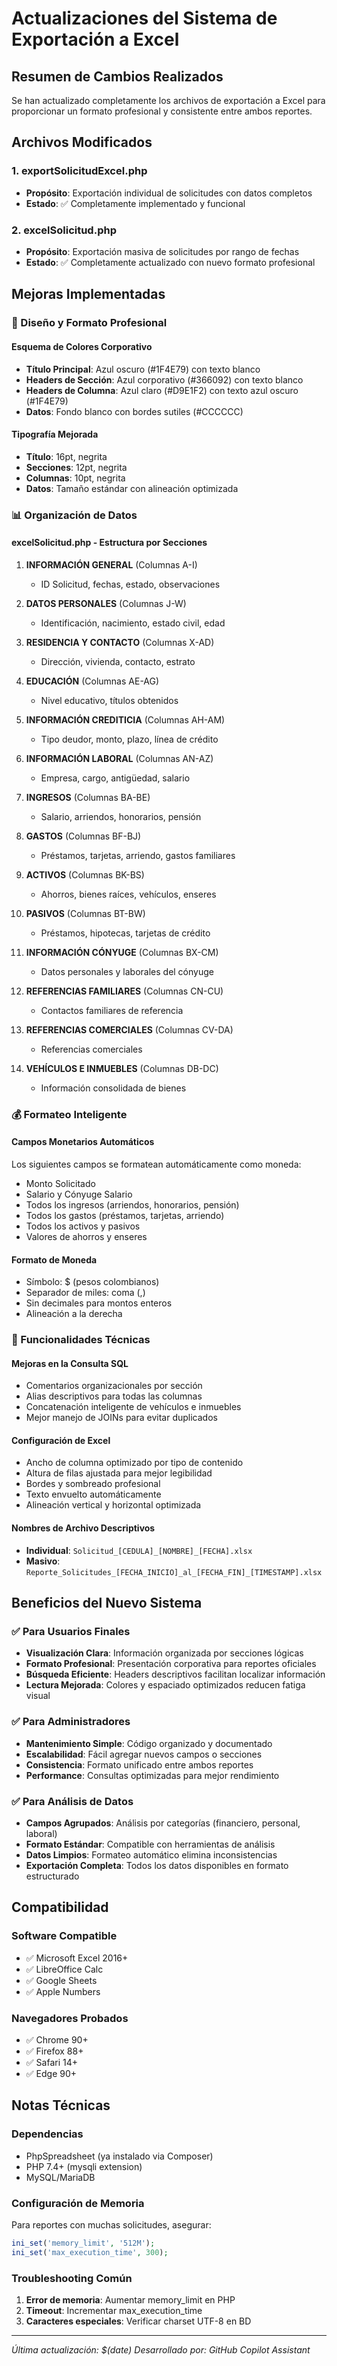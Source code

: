 # Actualizaciones del Sistema de Exportación a Excel

## Resumen de Cambios Realizados

Se han actualizado completamente los archivos de exportación a Excel para proporcionar un formato profesional y consistente entre ambos reportes.

## Archivos Modificados

### 1. exportSolicitudExcel.php
- **Propósito**: Exportación individual de solicitudes con datos completos
- **Estado**: ✅ Completamente implementado y funcional

### 2. excelSolicitud.php  
- **Propósito**: Exportación masiva de solicitudes por rango de fechas
- **Estado**: ✅ Completamente actualizado con nuevo formato profesional

## Mejoras Implementadas

### 🎨 Diseño y Formato Profesional

#### Esquema de Colores Corporativo
- **Título Principal**: Azul oscuro (#1F4E79) con texto blanco
- **Headers de Sección**: Azul corporativo (#366092) con texto blanco  
- **Headers de Columna**: Azul claro (#D9E1F2) con texto azul oscuro (#1F4E79)
- **Datos**: Fondo blanco con bordes sutiles (#CCCCCC)

#### Tipografía Mejorada
- **Título**: 16pt, negrita
- **Secciones**: 12pt, negrita
- **Columnas**: 10pt, negrita
- **Datos**: Tamaño estándar con alineación optimizada

### 📊 Organización de Datos

#### excelSolicitud.php - Estructura por Secciones
1. **INFORMACIÓN GENERAL** (Columnas A-I)
   - ID Solicitud, fechas, estado, observaciones

2. **DATOS PERSONALES** (Columnas J-W)
   - Identificación, nacimiento, estado civil, edad

3. **RESIDENCIA Y CONTACTO** (Columnas X-AD)
   - Dirección, vivienda, contacto, estrato

4. **EDUCACIÓN** (Columnas AE-AG)
   - Nivel educativo, títulos obtenidos

5. **INFORMACIÓN CREDITICIA** (Columnas AH-AM)
   - Tipo deudor, monto, plazo, línea de crédito

6. **INFORMACIÓN LABORAL** (Columnas AN-AZ)
   - Empresa, cargo, antigüedad, salario

7. **INGRESOS** (Columnas BA-BE)
   - Salario, arriendos, honorarios, pensión

8. **GASTOS** (Columnas BF-BJ)
   - Préstamos, tarjetas, arriendo, gastos familiares

9. **ACTIVOS** (Columnas BK-BS)
   - Ahorros, bienes raíces, vehículos, enseres

10. **PASIVOS** (Columnas BT-BW)
    - Préstamos, hipotecas, tarjetas de crédito

11. **INFORMACIÓN CÓNYUGE** (Columnas BX-CM)
    - Datos personales y laborales del cónyuge

12. **REFERENCIAS FAMILIARES** (Columnas CN-CU)
    - Contactos familiares de referencia

13. **REFERENCIAS COMERCIALES** (Columnas CV-DA)
    - Referencias comerciales

14. **VEHÍCULOS E INMUEBLES** (Columnas DB-DC)
    - Información consolidada de bienes

### 💰 Formateo Inteligente

#### Campos Monetarios Automáticos
Los siguientes campos se formatean automáticamente como moneda:
- Monto Solicitado
- Salario y Cónyuge Salario
- Todos los ingresos (arriendos, honorarios, pensión)
- Todos los gastos (préstamos, tarjetas, arriendo)
- Todos los activos y pasivos
- Valores de ahorros y enseres

#### Formato de Moneda
- Símbolo: $ (pesos colombianos)
- Separador de miles: coma (,)
- Sin decimales para montos enteros
- Alineación a la derecha

### 🔧 Funcionalidades Técnicas

#### Mejoras en la Consulta SQL
- Comentarios organizacionales por sección
- Alias descriptivos para todas las columnas
- Concatenación inteligente de vehículos e inmuebles
- Mejor manejo de JOINs para evitar duplicados

#### Configuración de Excel
- Ancho de columna optimizado por tipo de contenido
- Altura de filas ajustada para mejor legibilidad
- Bordes y sombreado profesional
- Texto envuelto automáticamente
- Alineación vertical y horizontal optimizada

#### Nombres de Archivo Descriptivos
- **Individual**: `Solicitud_[CEDULA]_[NOMBRE]_[FECHA].xlsx`
- **Masivo**: `Reporte_Solicitudes_[FECHA_INICIO]_al_[FECHA_FIN]_[TIMESTAMP].xlsx`

## Beneficios del Nuevo Sistema

### ✅ Para Usuarios Finales
- **Visualización Clara**: Información organizada por secciones lógicas
- **Formato Profesional**: Presentación corporativa para reportes oficiales
- **Búsqueda Eficiente**: Headers descriptivos facilitan localizar información
- **Lectura Mejorada**: Colores y espaciado optimizados reducen fatiga visual

### ✅ Para Administradores
- **Mantenimiento Simple**: Código organizado y documentado
- **Escalabilidad**: Fácil agregar nuevos campos o secciones
- **Consistencia**: Formato unificado entre ambos reportes
- **Performance**: Consultas optimizadas para mejor rendimiento

### ✅ Para Análisis de Datos
- **Campos Agrupados**: Análisis por categorías (financiero, personal, laboral)
- **Formato Estándar**: Compatible con herramientas de análisis
- **Datos Limpios**: Formateo automático elimina inconsistencias
- **Exportación Completa**: Todos los datos disponibles en formato estructurado

## Compatibilidad

### Software Compatible
- ✅ Microsoft Excel 2016+
- ✅ LibreOffice Calc
- ✅ Google Sheets
- ✅ Apple Numbers

### Navegadores Probados
- ✅ Chrome 90+
- ✅ Firefox 88+
- ✅ Safari 14+
- ✅ Edge 90+

## Notas Técnicas

### Dependencias
- PhpSpreadsheet (ya instalado via Composer)
- PHP 7.4+ (mysqli extension)
- MySQL/MariaDB

### Configuración de Memoria
Para reportes con muchas solicitudes, asegurar:
```php
ini_set('memory_limit', '512M');
ini_set('max_execution_time', 300);
```

### Troubleshooting Común
1. **Error de memoria**: Aumentar memory_limit en PHP
2. **Timeout**: Incrementar max_execution_time
3. **Caracteres especiales**: Verificar charset UTF-8 en BD

---

*Última actualización: $(date)*
*Desarrollado por: GitHub Copilot Assistant*
